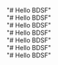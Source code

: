 "# Hello BDSF"  
"# Hello BDSF"  
"# Hello BDSF"  
"# Hello BDSF"  
"# Hello BDSF"  
"# Hello BDSF"  
"# Hello BDSF"  
